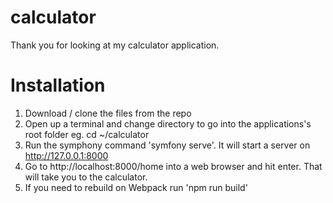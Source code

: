 # calculator

Thank you for looking at my calculator application.

# Installation

1. Download / clone the files from the repo
2. Open up a terminal and change directory to go into the applications's root folder eg. cd ~/calculator
3. Run the symphony command 'symfony serve'. It will start a server on http://127.0.0.1:8000
4. Go to http://localhost:8000/home into a web browser and hit enter. That will take you to the calculator.
5. If you need to rebuild on Webpack run 'npm run build'
